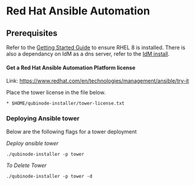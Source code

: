 # Red Hat Ansible Automation

## Prerequisites

Refer to the [Getting Started Guide](../README.md) to ensure RHEL 8 is installed.
There is also a dependancy on IdM as a dns server, refer to the [IdM install](idm.md).

#### Get a Red Hat Ansible Automation Platform license 
Link: https://www.redhat.com/en/technologies/management/ansible/try-it

Place the tower license in the file below.
```
* $HOME/qubinode-installer/tower-license.txt
```

### Deploying Ansible tower 

Below are the following flags for a tower deployment 

*Deploy ansible tower* 
```
./qubinode-installer -p tower
```

*To Delete Tower* 
```
./qubinode-installer -p tower -d
```
